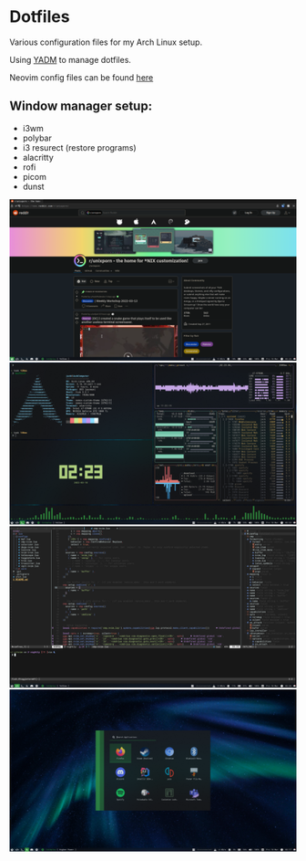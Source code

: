 # Dotfiles

Various configuration files for my Arch Linux setup.

Using [YADM](https://yadm.io/) to manage dotfiles.

Neovim config files can be found [here](https://github.com/member87/nvim)

## Window manager setup:
- i3wm
- polybar
- i3 resurect (restore programs)
- alacritty
- rofi
- picom
- dunst

![firefox setup](https://github.com/member87/dotfiles/blob/main/.config/yadm/media/firefox.png?raw=true)
![firefox setup](https://github.com/member87/dotfiles/blob/main/.config/yadm/media/terminal.png?raw=true)
![firefox setup](https://github.com/member87/dotfiles/blob/main/.config/yadm/media/nvim.png?raw=true)
![firefox setup](https://github.com/member87/dotfiles/blob/main/.config/yadm/media/rofi.png?raw=true)

